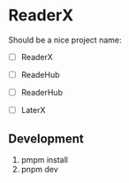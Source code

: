 # ReaderX

Should be a nice project name:

- [ ] ReaderX
- [ ] ReadeHub
- [ ] ReaderHub
- [ ] LaterX


## Development

1. pmpm install
2. pnpm dev